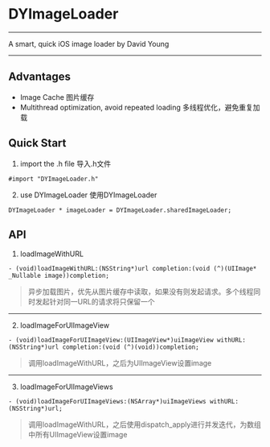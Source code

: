 # DYImageLoader

---
A smart, quick iOS image loader
by David Young

---

## Advantages
- Image Cache    图片缓存
- Multithread optimization, avoid repeated loading    多线程优化，避免重复加载

## Quick Start
1. import the .h file    导入.h文件
```
#import "DYImageLoader.h"
```

2. use DYImageLoader    使用DYImageLoader
```
DYImageLoader * imageLoader = DYImageLoader.sharedImageLoader;
```


## API
1. loadImageWithURL
```
- (void)loadImageWithURL:(NSString*)url completion:(void (^)(UIImage* _Nullable image))completion;
```
>异步加载图片，优先从图片缓存中读取，如果没有则发起请求。多个线程同时发起针对同一URL的请求将只保留一个

---

2. loadImageForUIImageView
```
- (void)loadImageForUIImageView:(UIImageView*)uiImageView withURL:(NSString*)url completion:(void (^)(void))completion;
```
>调用loadImageWithURL，之后为UIImageView设置image

---

3. loadImageForUIImageViews
```
- (void)loadImageForUIImageViews:(NSArray*)uiImageViews withURL:(NSString*)url;
```
>调用loadImageWithURL，之后使用dispatch_apply进行并发迭代，为数组中所有UIImageView设置image



